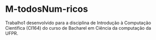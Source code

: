 # M-todosNum-ricos
Trabalho1 desenvolvido para a disciplina de Introdução à Computação Científica (CI164) do curso de Bacharel em Ciência da computação da UFPR.
